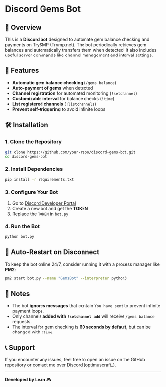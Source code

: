 # Discord Gems Bot

## 📌 Overview
This is a **Discord bot** designed to automate gem balance checking and payments on TrySMP (Trymp.net). The bot periodically retrieves gem balances and automatically transfers them when detected. It also includes useful server commands like channel management and interval settings.

## 🚀 Features
- **Automatic gem balance checking** (`/gems balance`)
- **Auto-payment of gems** when detected
- **Channel registration** for automated monitoring (`!setchannel`)
- **Customizable interval** for balance checks (`!time`)
- **List registered channels** (`!listchannels`)
- **Prevent self-triggering** to avoid infinite loops

## 🛠️ Installation
### **1. Clone the Repository**
```sh
git clone https://github.com/your-repo/discord-gems-bot.git
cd discord-gems-bot
```

### **2. Install Dependencies**
```sh
pip install -r requirements.txt
```

### **3. Configure Your Bot**
1. Go to [Discord Developer Portal](https://discord.com/developers/applications)
2. Create a new bot and get the **TOKEN**
3. Replace the `TOKEN` in `bot.py`

### **4. Run the Bot**
```sh
python bot.py
```


## 🔄 Auto-Restart on Disconnect
To keep the bot online 24/7, consider running it with a process manager like **PM2**:
```sh
pm2 start bot.py --name "GemsBot" --interpreter python3
```

## 📌 Notes
- The bot **ignores messages** that contain `You have sent` to prevent infinite payment loops.
- Only channels **added with `!setchannel add`** will receive `/gems balance` requests.
- The interval for gem checking is **60 seconds by default**, but can be changed with `!time`.

## 📞 Support
If you encounter any issues, feel free to open an issue on the GitHub repository or contact me over Discord (optimuscraft_).

---
**Developed by Lean** 🎮
